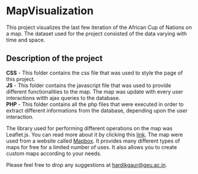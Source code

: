 # MapVisualization
This project visualizes the last few iteration of the African Cup of Nations on a map. The dataset used for the project consisted of the data varying with time and space. 
## Description of the project
<b>CSS</b> - This folder contains the css file that was used to style the page of this project.<br>
<b>JS</b> - This folder contains the javascript file that was used to provide different functionalities to the map. The map was update with every user interactions witth ajax queries to the database.<br>
<b>PHP</b> - This folder contains all the php files that were executed in order to extract different informations from the database, depending upon the user interaction.<br>

The library used for performing different operations on the map was Leaflet.js. You can read more about it by clicking this [link](http://leafletjs.com/).
The map were used from a website called [Mapbox](https://www.mapbox.com/). It provides many different types of maps for free for a limited number of uses. It also allows you to create custom maps according to your needs.

Please feel free to drop any suggestions at hardikgaur@geu.ac.in.
